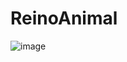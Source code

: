 # ReinoAnimal

![image](https://user-images.githubusercontent.com/67695977/185389038-a1f0fc5c-b095-46ae-91c6-f12565250cdc.png)
